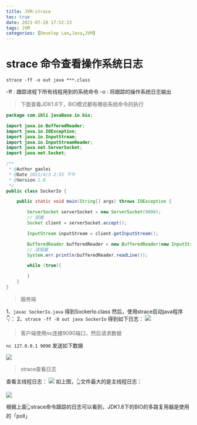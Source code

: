 ```yaml
---
title: JVM-strace
toc: true
date: 2021-07-28 17:52:23
tags: JVM
categories: [Develop Lan,Java,JVM]
---
```




# strace 命令查看操作系统日志



`strace -ff -o out java ***.class`

-ff : 跟踪进程下所有线程用到的系统命令
-o : 将跟踪的操作系统日志输出

> 下面查看JDK1.8下，BIO模式都有哪些系统命令的执行
```java
package com.ibli.javaBase.io.bio;

import java.io.BufferedReader;
import java.io.IOException;
import java.io.InputStream;
import java.io.InputStreamReader;
import java.net.ServerSocket;
import java.net.Socket;

/**
 * @Author gaolei
 * @Date 2021/4/3 2:55 下午
 * @Version 1.0
 */
public class SockerIo {

    public static void main(String[] args) throws IOException {

        ServerSocket serverSocket = new ServerSocket(9090);
        // 阻塞
        Socket client = serverSocket.accept();

        InputStream inputStream = client.getInputStream();

        BufferedReader bufferedReader = new BufferedReader(new InputStreamReader(inputStream));
        // 读阻塞
        System.err.println(bufferedReader.readLine());

        while (true){

        }
    }
}
```

> 服务端

1、`javac SockerIo.java` 得到SockerIo.class
然后，使用strace启动java程序👇：
2、`strace -ff -0 out java SockerIo`
得到如下日志：
<img src="https://oscimg.oschina.net/oscnet/up-924f13a6df8c2ce97e13019329008fb4a84.png">


> 客户端使用nc连接9090端口，然后请求数据

`nc 127.0.0.1 9090`  发送如下数据

<img src="https://oscimg.oschina.net/oscnet/up-4b7b364f021786bd9bdf4f40135da3b4a8d.png">

> strace查看日志

查看主线程日志：
<img src="https://oscimg.oschina.net/oscnet/up-291f9a1018a2d288b88a5c2e43666d5d47e.png"> 
如上图，👆文件最大的是主线程日志：


<img src="https://oscimg.oschina.net/oscnet/up-c306b9f94e3d0a3582b049d3c4769b4f5ec.png">

根据上面👆strace命令跟踪的日志可以看到，JDK1.8下的BIO的多路复用器是使用的「poll」






